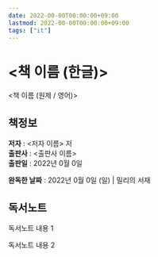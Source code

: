 ```yaml
---
date: 2022-00-00T00:00:00+09:00
lastmod: 2022-00-00T00:00:00+09:00
tags: ["it"]
---
```


# <책 이름 (한글)>

<책 이름 (원제 / 영어)>

## 책정보

**저자** : <저자 이름> 저  
**출판사** : <출판사 이름>  
**출판일** : 2022년 0월 0일

**완독한 날짜** : 2022년 0월 0일 (일) | 밀리의 서재

## 독서노트

독서노트 내용 1

독서노트 내용 2
